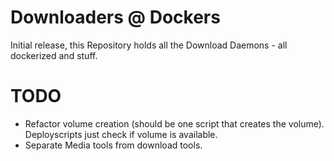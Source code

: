 # Downloaders @ Dockers

Initial release, this Repository holds all the Download Daemons - all dockerized and stuff.

# TODO
- Refactor volume creation (should be one script that creates the volume). Deployscripts just check if volume is available.
- Separate Media tools from download tools.
